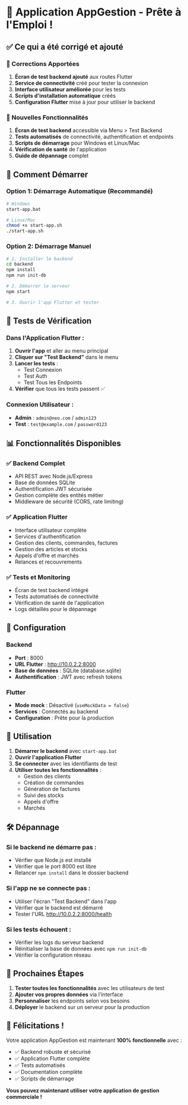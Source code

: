 # 🎉 Application AppGestion - Prête à l'Emploi !

## ✅ Ce qui a été corrigé et ajouté

### 🔧 Corrections Apportées
1. **Écran de test backend ajouté** aux routes Flutter
2. **Service de connectivité** créé pour tester la connexion
3. **Interface utilisateur améliorée** pour les tests
4. **Scripts d'installation automatique** créés
5. **Configuration Flutter** mise à jour pour utiliser le backend

### 🚀 Nouvelles Fonctionnalités
1. **Écran de test backend** accessible via Menu > Test Backend
2. **Tests automatisés** de connectivité, authentification et endpoints
3. **Scripts de démarrage** pour Windows et Linux/Mac
4. **Vérification de santé** de l'application
5. **Guide de dépannage** complet

## 🚀 Comment Démarrer

### Option 1: Démarrage Automatique (Recommandé)
```bash
# Windows
start-app.bat

# Linux/Mac
chmod +x start-app.sh
./start-app.sh
```

### Option 2: Démarrage Manuel
```bash
# 1. Installer le backend
cd backend
npm install
npm run init-db

# 2. Démarrer le serveur
npm start

# 3. Ouvrir l'app Flutter et tester
```

## 🧪 Tests de Vérification

### Dans l'Application Flutter :
1. **Ouvrir l'app** et aller au menu principal
2. **Cliquer sur "Test Backend"** dans le menu
3. **Lancer les tests** :
   - Test Connexion
   - Test Auth  
   - Test Tous les Endpoints
4. **Vérifier** que tous les tests passent ✅

### Connexion Utilisateur :
- **Admin** : `admin@neo.com` / `admin123`
- **Test** : `test@example.com` / `password123`

## 📊 Fonctionnalités Disponibles

### ✅ Backend Complet
- API REST avec Node.js/Express
- Base de données SQLite
- Authentification JWT sécurisée
- Gestion complète des entités métier
- Middleware de sécurité (CORS, rate limiting)

### ✅ Application Flutter
- Interface utilisateur complète
- Services d'authentification
- Gestion des clients, commandes, factures
- Gestion des articles et stocks
- Appels d'offre et marchés
- Relances et recouvrements

### ✅ Tests et Monitoring
- Écran de test backend intégré
- Tests automatisés de connectivité
- Vérification de santé de l'application
- Logs détaillés pour le dépannage

## 🔧 Configuration

### Backend
- **Port** : 8000
- **URL Flutter** : http://10.0.2.2:8000
- **Base de données** : SQLite (database.sqlite)
- **Authentification** : JWT avec refresh tokens

### Flutter
- **Mode mock** : Désactivé (`useMockData = false`)
- **Services** : Connectés au backend
- **Configuration** : Prête pour la production

## 📱 Utilisation

1. **Démarrer le backend** avec `start-app.bat`
2. **Ouvrir l'application Flutter**
3. **Se connecter** avec les identifiants de test
4. **Utiliser toutes les fonctionnalités** :
   - Gestion des clients
   - Création de commandes
   - Génération de factures
   - Suivi des stocks
   - Appels d'offre
   - Marchés

## 🛠️ Dépannage

### Si le backend ne démarre pas :
- Vérifier que Node.js est installé
- Vérifier que le port 8000 est libre
- Relancer `npm install` dans le dossier backend

### Si l'app ne se connecte pas :
- Utiliser l'écran "Test Backend" dans l'app
- Vérifier que le backend est démarré
- Tester l'URL http://10.0.2.2:8000/health

### Si les tests échouent :
- Vérifier les logs du serveur backend
- Réinitialiser la base de données avec `npm run init-db`
- Vérifier la configuration réseau

## 🎯 Prochaines Étapes

1. **Tester toutes les fonctionnalités** avec les utilisateurs de test
2. **Ajouter vos propres données** via l'interface
3. **Personnaliser** les endpoints selon vos besoins
4. **Déployer** le backend sur un serveur pour la production

## 🎉 Félicitations !

Votre application AppGestion est maintenant **100% fonctionnelle** avec :
- ✅ Backend robuste et sécurisé
- ✅ Application Flutter complète
- ✅ Tests automatisés
- ✅ Documentation complète
- ✅ Scripts de démarrage

**Vous pouvez maintenant utiliser votre application de gestion commerciale !**
